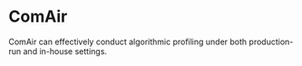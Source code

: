 # ComAir

ComAir can effectively conduct algorithmic profiling under both production-run and in-house settings.

